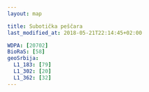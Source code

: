 ```yaml
---
layout: map

title: Subotička peščara
last_modified_at: 2018-05-21T22:14:45+02:00

WDPA: [20702]
BioRaS: [58]
geoSrbija:
  L1_183: [79]
  L1_302: [20]
  L1_362: [32]
---
```

